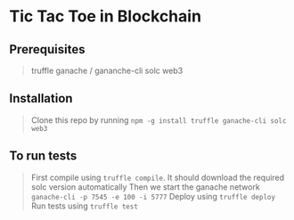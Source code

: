 # Tic Tac Toe in Blockchain

## Prerequisites

> truffle
> ganache / gananche-cli 
> solc
> web3

## Installation

> Clone this repo by running
> `npm -g install truffle ganache-cli solc web3`

## To run tests

> First compile using `truffle compile`. It should download the required solc version automatically 
> Then we start the ganache network `ganache-cli -p 7545 -e 100 -i 5777`
> Deploy using `truffle deploy`
> Run tests using `truffle test`
